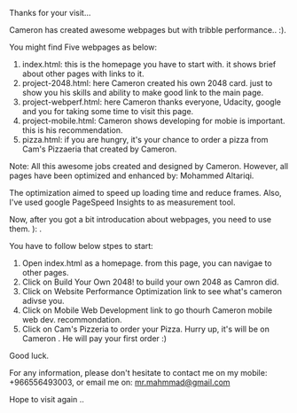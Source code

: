 Thanks for your visit...

Cameron has created awesome webpages but with tribble performance.. :).

You might find Five webpages as below:

1. index.html: this is the homepage you have to start with. it shows brief about other pages with links to it.
2. project-2048.html: here Cameron created his own 2048 card. just to show you his skills and ability to make good link to the main page.
3. project-webperf.html: here Cameron thanks everyone, Udacity, google and you for taking some time to visit this page.
4. project-mobile.html:  Cameron shows developing for mobie is important. 	this is his recommendation.
5. pizza.html: if you are hungry, it's your chance to order a pizza from Cam's Pizzaeria that created by Cameron. 

Note: All this awesome jobs created and designed by Cameron. However, all pages have been optimized and enhanced by: Mohammed Altariqi.

The optimization aimed to speed up loading time and reduce frames. Also, I've used google PageSpeed Insights to as measurement tool.

Now, after you got a bit introducation about webpages, you need to use them. ): .

You have to follow below stpes to start:

1. Open index.html as a homepage. from this page, you can navigae to other pages.
2. Click on Build Your Own 2048! to build your own 2048 as Camron did.
3. Click on Website Performance Optimization link to see what's cameron adivse you.
4. Click on Mobile Web Development link to go thourh Cameron mobile web dev. recommondation.
5. Click on Cam's Pizzeria to order your Pizza. Hurry up, it's will be on Cameron . He will pay your first order :)

Good luck.

For any information, please don't hesitate to contact me on my mobile: +966556493003, or email me on: mr.mahmmad@gmail.com

Hope to visit again ..